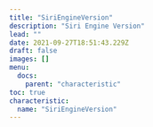 ```yaml
---
title: "SiriEngineVersion"
description: "Siri Engine Version"
lead: ""
date: 2021-09-27T18:51:43.229Z
draft: false
images: []
menu:
  docs:
    parent: "characteristic"
toc: true
characteristic:
  name: "SiriEngineVersion"
---
```

